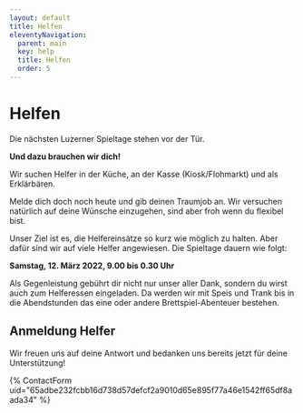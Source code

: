 ```yaml
---
layout: default
title: Helfen
eleventyNavigation:
  parent: main
  key: help
  title: Helfen
  order: 5
---
```


# Helfen

Die nächsten Luzerner Spieltage stehen vor der Tür.

**Und dazu brauchen wir dich!**

Wir suchen Helfer in der Küche, an der Kasse (Kiosk/Flohmarkt) und als Erklärbären.

Melde dich doch noch heute und gib deinen Traumjob an. Wir versuchen natürlich auf deine Wünsche einzugehen, sind aber froh wenn du flexibel bist.

Unser Ziel ist es, die Helfereinsätze so kurz wie möglich zu halten. Aber dafür sind wir auf viele Helfer angewiesen. Die Spieltage dauern wie folgt:

**Samstag, 12. März 2022, 9.00 bis 0.30 Uhr**

Als Gegenleistung gebührt dir nicht nur unser aller Dank, sondern du wirst auch zum Helferessen eingeladen. Da werden wir mit Speis und Trank bis in die Abendstunden das eine oder andere Brettspiel-Abenteuer bestehen.

## Anmeldung Helfer

Wir freuen uns auf deine Antwort und bedanken uns bereits jetzt für deine Unterstützung!

{% ContactForm uid="65adbe232fcbb16d738d57defcf2a9010d65e895f77a46e1542ff65df8aada34" %}
